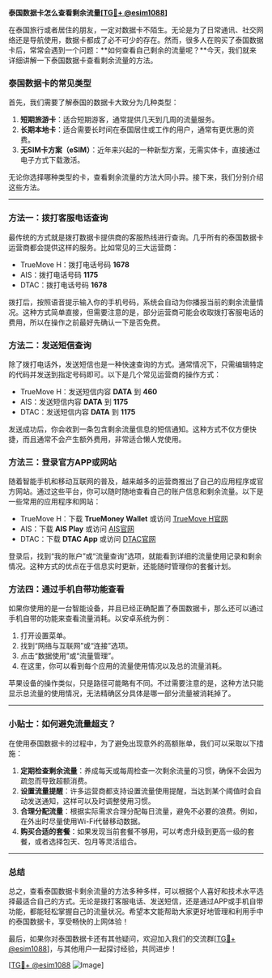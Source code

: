 **泰国数据卡怎么查看剩余流量[[TG💪+ @esim1088](https://t.me/s/esim1088)]**

在泰国旅行或者居住的朋友，一定对数据卡不陌生。无论是为了日常通讯、社交网络还是导航使用，数据卡都成了必不可少的存在。然而，很多人在购买了泰国数据卡后，常常会遇到一个问题：**如何查看自己剩余的流量呢？**今天，我们就来详细讲解一下泰国数据卡查看剩余流量的方法。

### 泰国数据卡的常见类型

首先，我们需要了解泰国的数据卡大致分为几种类型：

1. **短期旅游卡**：适合短期游客，通常提供几天到几周的流量服务。
2. **长期本地卡**：适合需要长时间在泰国居住或工作的用户，通常有更优惠的资费。
3. **无SIM卡方案（eSIM）**：近年来兴起的一种新型方案，无需实体卡，直接通过电子方式下载激活。

无论你选择哪种类型的卡，查看剩余流量的方法大同小异。接下来，我们分别介绍这些方法。

---

### 方法一：拨打客服电话查询

最传统的方式就是拨打数据卡提供商的客服热线进行查询。几乎所有的泰国数据卡运营商都会提供这样的服务。比如常见的三大运营商：

- TrueMove H：拨打电话号码 **1678**
- AIS：拨打电话号码 **1175**
- DTAC：拨打电话号码 **1678**

拨打后，按照语音提示输入你的手机号码，系统会自动为你播报当前的剩余流量情况。这种方式简单直接，但需要注意的是，部分运营商可能会收取拨打客服电话的费用，所以在操作之前最好先确认一下是否免费。

### 方法二：发送短信查询

除了拨打电话外，发送短信也是一种快速查询的方式。通常情况下，只需编辑特定的代码并发送到指定号码即可。以下是几个常见运营商的操作方式：

- TrueMove H：发送短信内容 **DATA** 到 **460**
- AIS：发送短信内容 **DATA** 到 **1175**
- DTAC：发送短信内容 **DATA** 到 **1175**

发送成功后，你会收到一条包含剩余流量信息的短信通知。这种方式不仅方便快捷，而且通常不会产生额外费用，非常适合懒人党使用。

### 方法三：登录官方APP或网站

随着智能手机和移动互联网的普及，越来越多的运营商推出了自己的应用程序或官方网站。通过这些平台，你可以随时随地查看自己的账户信息和剩余流量。以下是一些常用的应用程序和网站：

- TrueMove H：下载 **TrueMoney Wallet** 或访问 [TrueMove H官网](https://www.truemove-h.com)
- AIS：下载 **AIS Play** 或访问 [AIS官网](https://www.ais.co.th)
- DTAC：下载 **DTAC App** 或访问 [DTAC官网](https://www.dtac.co.th)

登录后，找到“我的账户”或“流量查询”选项，就能看到详细的流量使用记录和剩余情况。这种方式的优点在于信息实时更新，还能随时管理你的套餐计划。

### 方法四：通过手机自带功能查看

如果你使用的是一台智能设备，并且已经正确配置了泰国数据卡，那么还可以通过手机自带的功能来查看流量消耗。以安卓系统为例：

1. 打开设置菜单。
2. 找到“网络与互联网”或“连接”选项。
3. 点击“数据使用”或“流量管理”。
4. 在这里，你可以看到每个应用的流量使用情况以及总的流量消耗。

苹果设备的操作类似，只是路径可能略有不同。不过需要注意的是，这种方法只能显示总流量的使用情况，无法精确区分具体是哪一部分流量被消耗掉了。

---

### 小贴士：如何避免流量超支？

在使用泰国数据卡的过程中，为了避免出现意外的高额账单，我们可以采取以下措施：

1. **定期检查剩余流量**：养成每天或每周检查一次剩余流量的习惯，确保不会因为疏忽而导致超额消费。
2. **设置流量提醒**：许多运营商都支持设置流量使用提醒，当达到某个阈值时会自动发送通知，这样可以及时调整使用习惯。
3. **合理分配流量**：根据实际需求合理分配每日流量，避免不必要的浪费。例如，在外出时尽量使用Wi-Fi代替移动数据。
4. **购买合适的套餐**：如果发现当前套餐不够用，可以考虑升级到更高一级的套餐，或者选择包天、包月等灵活组合。

---

### 总结

总之，查看泰国数据卡剩余流量的方法多种多样，可以根据个人喜好和技术水平选择最适合自己的方式。无论是拨打客服电话、发送短信，还是通过APP或手机自带功能，都能轻松掌握自己的流量状况。希望本文能帮助大家更好地管理和利用手中的泰国数据卡，享受畅快的上网体验！

最后，如果你对泰国数据卡还有其他疑问，欢迎加入我们的交流群[[TG💪+ @esim1088](https://t.me/s/esim1088)]，与其他用户一起探讨经验，共同进步！ 

[[TG💪+ @esim1088](https://t.me/s/esim1088) ![Image](https://i.postimg.cc/4NQfJmqS/Snipaste-2025-05-13-00-14-12.png)]